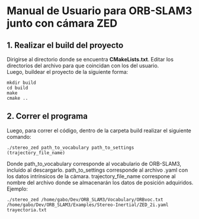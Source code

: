 # Manual de Usuario para ORB-SLAM3 junto con cámara ZED
## 1. Realizar el build del proyecto
Dirigirse al directorio donde se encuentra **CMakeLists.txt**. Editar los directorios del archivo para que coincidan con los del usuario.  
Luego, buildear el proyecto de la siguiente forma:
```
mkdir build
cd build
make
cmake ..
```
## 2. Correr el programa
Luego, para correr el código, dentro de la carpeta build realizar el siguiente comando:
```
./stereo_zed path_to_vocabulary path_to_settings (trajectory_file_name)
```
Donde path_to_vocabulary corresponde al vocabulario de ORB-SLAM3, incluído al descargarlo. path_to_settings corresponde al archivo .yaml con los datos intrínsicos de la cámara. trajectory_file_name correspone al nombre del archivo donde se almacenarán los datos de posición adquiridos.  
Ejemplo:
```
./stereo_zed /home/gabo/Dev/ORB_SLAM3/Vocabulary/ORBvoc.txt /home/gabo/Dev/ORB_SLAM3/Examples/Stereo-Inertial/ZED_2i.yaml trayectoria.txt 
```


